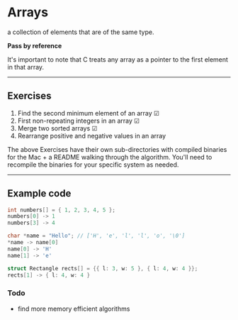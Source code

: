 # Arrays

a collection of elements that are of the same type.

**Pass by reference**

It's important to note that C treats any array as a pointer to the first element in that array.

---

## Exercises

1. Find the second minimum element of an array ☑
2. First non-repeating integers in an array ☑
3. Merge two sorted arrays ☑
4. Rearrange positive and negative values in an array

The above Exercises have their own sub-directories with compiled binaries for the Mac + a README walking through the algorithm. You'll need to recompile the binaries for your specific system as needed.

---

## Example code

```c
int numbers[] = { 1, 2, 3, 4, 5 };
numbers[0] -> 1
numbers[3] -> 4

char *name = "Hello"; // ['H', 'e', 'l', 'l', 'o', '\0']
*name -> name[0]
name[0] -> 'H'
name[1] -> 'e'

struct Rectangle rects[] = {{ l: 3, w: 5 }, { l: 4, w: 4 }};
rects[1] -> { l: 4, w: 4 }
```

### Todo

- find more memory efficient algorithms
